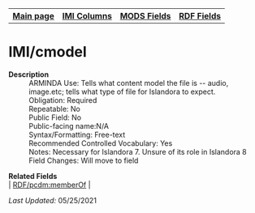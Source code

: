 <!DOCTYPE html>
<html>

<body>
<table style="width:100%">
  <tr>
    <th><a href="index.md">Main page</a></th>
	<th><a href="IMI.md">IMI Columns</a></th>
    <th><a href="MODS.md">MODS Fields</a></th>
    <th><a href="RDF.md">RDF Fields</a></th>
  </tr>
</table>

<h1>IMI/cmodel</h1>
<dl>
  <dt><b>Description</b></dt>
  <dd>ARMINDA Use: Tells what content model the file is -- audio, image.etc;  tells what type of file for Islandora to expect. </dd>
  <dd>Obligation: Required</dd>
  <dd>Repeatable: No</dd>
  <dd>Public Field: No</dd>
  <dd>Public-facing name:N/A</dd>
  <dd>Syntax/Formatting: Free-text</dd>
  <dd>Recommended Controlled Vocabulary: Yes</dd>
  <dd>Notes: Necessary for Islandora 7. Unsure of its role in Islandora 8</dd>
  <dd>Field Changes: Will move to field</dd>
</dl>
<dl>
	<dt><b>Related Fields</b></dt>
		| <a href="rdf.pcdm_memberOf.md">RDF/pcdm:memberOf</a> |
</dl>
<p><i>Last Updated: </i>05/25/2021</p>
</body>
</html>
